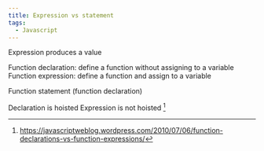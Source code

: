 ```yaml
---
title: Expression vs statement
tags:
  - Javascript
---
```


Expression produces a value

Function declaration: define a function without assigning to a variable
Function expression: define a function and assign to a variable

Function statement (function declaration)

Declaration is hoisted
Expression is not hoisted [^footnote]

[^footnote]: https://javascriptweblog.wordpress.com/2010/07/06/function-declarations-vs-function-expressions/
